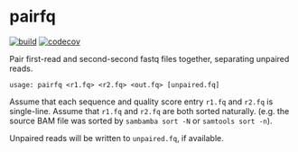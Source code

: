 # pairfq

[![build](https://travis-ci.org/djhshih/pairfq.svg?branch=master)](https://travis-ci.org/djhshih/pairfq)
[![codecov](https://codecov.io/gh/djhshih/pairfq/branch/master/graph/badge.svg)](https://codecov.io/gh/djhshih/pairfq)

Pair first-read and second-second fastq files together, separating unpaired reads.

```{bash}
usage: pairfq <r1.fq> <r2.fq> <out.fq> [unpaired.fq]
```

Assume that each sequence and quality score entry `r1.fq` and `r2.fq` is single-line.
Assume that `r1.fq` and `r2.fq` are both sorted naturally.
(e.g. the source BAM file was sorted by `sambamba sort -N` or `samtools sort -n`).

Unpaired reads will be written to `unpaired.fq`, if available.

